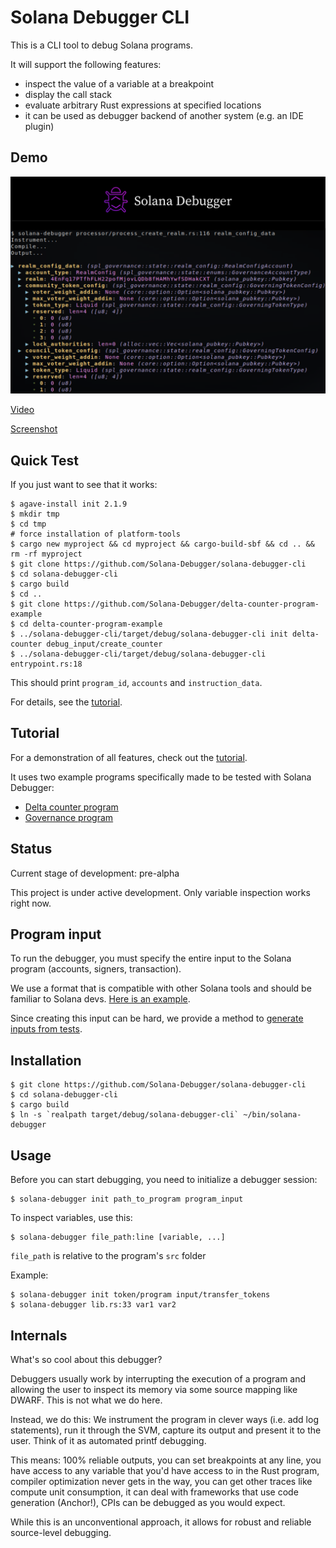 # Solana Debugger CLI

This is a CLI tool to debug Solana programs.

It will support the following features:
- inspect the value of a variable at a breakpoint
- display the call stack
- evaluate arbitrary Rust expressions at specified locations
- it can be used as debugger backend of another system (e.g. an IDE plugin)

## Demo

![Solana Debugger CLI screenshot](inline-screenshot.png)

[Video](https://x.com/maximschmidt94/status/1914802590568562965)

[Screenshot](screenshot.png)

## Quick Test

If you just want to see that it works:

```
$ agave-install init 2.1.9
$ mkdir tmp
$ cd tmp
# force installation of platform-tools
$ cargo new myproject && cd myproject && cargo-build-sbf && cd .. && rm -rf myproject
$ git clone https://github.com/Solana-Debugger/solana-debugger-cli
$ cd solana-debugger-cli 
$ cargo build
$ cd ..
$ git clone https://github.com/Solana-Debugger/delta-counter-program-example
$ cd delta-counter-program-example
$ ../solana-debugger-cli/target/debug/solana-debugger-cli init delta-counter debug_input/create_counter
$ ../solana-debugger-cli/target/debug/solana-debugger-cli entrypoint.rs:18
```

This should print `program_id`, `accounts` and `instruction_data`.

For details, see the [tutorial](tutorial.md).

## Tutorial

For a demonstration of all features, check out the [tutorial](tutorial.md).

It uses two example programs specifically made to be tested with Solana Debugger:

* [Delta counter program](https://github.com/Solana-Debugger/delta-counter-program-example)
* [Governance program](https://github.com/Solana-Debugger/governance-program-example)

## Status

Current stage of development: pre-alpha

This project is under active development. Only variable inspection works right now.

## Program input

To run the debugger, you must specify the entire input to the Solana program (accounts, signers, transaction).

We use a format that is compatible with other Solana tools and should be familiar to Solana devs. [Here is an example](https://github.com/Solana-Debugger/delta-counter-program-example/tree/main/debug_input/increase_counter_from_0_by_100).

Since creating this input can be hard, we provide a method to [generate inputs from tests](https://github.com/Solana-Debugger/save-input).

## Installation

```
$ git clone https://github.com/Solana-Debugger/solana-debugger-cli
$ cd solana-debugger-cli
$ cargo build
$ ln -s `realpath target/debug/solana-debugger-cli` ~/bin/solana-debugger
```

## Usage

Before you can start debugging, you need to initialize a debugger session:
```
$ solana-debugger init path_to_program program_input
```

To inspect variables, use this:
```
$ solana-debugger file_path:line [variable, ...]
```

`file_path` is relative to the program's `src` folder

Example:
```
$ solana-debugger init token/program input/transfer_tokens
$ solana-debugger lib.rs:33 var1 var2
```

## Internals

What's so cool about this debugger?

Debuggers usually work by interrupting the execution of a program and allowing the user to inspect its memory via some source mapping like DWARF. This is not what we do here.

Instead, we do this: We instrument the program in clever ways (i.e. add log statements), run it through the SVM, capture its output and present it to the user. Think of it as automated printf debugging.

This means: 100% reliable outputs, you can set breakpoints at any line, you have access to any variable that you'd have access to in the Rust program, compiler optimization never gets in the way, you can get other traces like compute unit consumption, it can deal with frameworks that use code generation (Anchor!), CPIs can be debugged as you would expect.

While this is an unconventional approach, it allows for robust and reliable source-level debugging.
